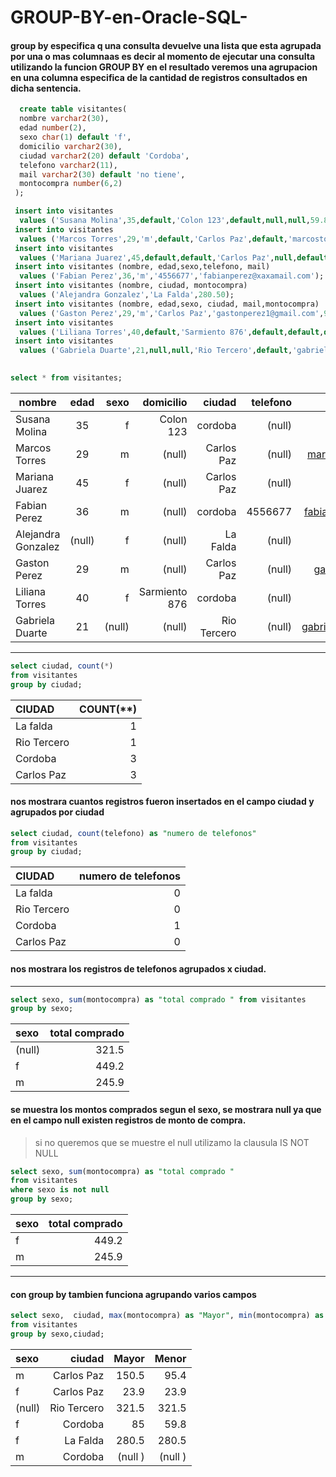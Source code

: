 # GROUP-BY-en-Oracle-SQL-
#### group by especifica q una consulta devuelve una lista que esta agrupada por una  o mas columnaas es decir al momento de ejecutar una consulta utilizando la funcion GROUP BY en el resultado veremos una agrupacion en una columna especifica de la cantidad de registros consultados en dicha sentencia.

```sql
  create table visitantes(
  nombre varchar2(30),
  edad number(2),
  sexo char(1) default 'f',
  domicilio varchar2(30),
  ciudad varchar2(20) default 'Cordoba',
  telefono varchar2(11),
  mail varchar2(30) default 'no tiene',
  montocompra number(6,2)
 );

 insert into visitantes
  values ('Susana Molina',35,default,'Colon 123',default,null,null,59.80);
 insert into visitantes
  values ('Marcos Torres',29,'m',default,'Carlos Paz',default,'marcostorres@hotmail.com',150.50);
 insert into visitantes
  values ('Mariana Juarez',45,default,default,'Carlos Paz',null,default,23.90);
 insert into visitantes (nombre, edad,sexo,telefono, mail)
  values ('Fabian Perez',36,'m','4556677','fabianperez@xaxamail.com');
 insert into visitantes (nombre, ciudad, montocompra)
  values ('Alejandra Gonzalez','La Falda',280.50);
 insert into visitantes (nombre, edad,sexo, ciudad, mail,montocompra)
  values ('Gaston Perez',29,'m','Carlos Paz','gastonperez1@gmail.com',95.40);
 insert into visitantes
  values ('Liliana Torres',40,default,'Sarmiento 876',default,default,default,85);
 insert into visitantes
  values ('Gabriela Duarte',21,null,null,'Rio Tercero',default,'gabrielaltorres@hotmail.com',321.50);
 
 ```
 
 ```sql
 select * from visitantes;
 ```
 
 | nombre            | edad           |   sexo   |  domicilio   |  ciudad   |  telefono  |  mail  | mmontocompra |
 | ------------------|:----------------:|----------------:| ---------:| -----------:| ------------------:| --------:| ----------:|
 | Susana Molina | 35 |  f |Colon 123 | cordoba | (null)| (null)|  59.8   |
 | Marcos Torres | 29 | m   |(null) | Carlos Paz | (null)|marcostorres@hotmail.com| 150.5 |
 | Mariana Juarez | 45|  f  | (null) | Carlos Paz | (null)| no tiene|  23.9 |
 | Fabian Perez | 36|  m   | (null) | cordoba | 4556677| fabianperez@xaxamail.com'|   (null) |
 | Alejandra Gonzalez | (null) |  f  | (null) | La Falda | (null)| no tiene|  280.50  |
 | Gaston Perez| 29 |  m   | (null)  | Carlos Paz | (null)| gastonperez1@gmail.com|   95.40  |
 | Liliana Torres | 40 |  f  | Sarmiento 876 | cordoba | (null)| no tiene|  85  |
 | Gabriela Duarte | 21 |  (null) | (null) | Rio Tercero | (null)| gabrielaltorres@hotmail.com|  321.50  |

___
 
 ```sql
select ciudad, count(*)
from visitantes
group by ciudad;
```

|CIUDAD | COUNT(**) | 
|:------| ---------:|
|La falda | 1|
|Rio Tercero | 1|
|Cordoba | 3|
|Carlos Paz| 3|

#### nos mostrara cuantos registros fueron insertados en el campo ciudad y agrupados por ciudad

 ```sql
select ciudad, count(telefono) as "numero de telefonos"
from visitantes
group by ciudad;
```

|CIUDAD | numero de telefonos | 
|:------| ---------:|
|La falda | 0|
|Rio Tercero | 0|
|Cordoba | 1|
|Carlos Paz| 0|

#### nos mostrara los registros de telefonos agrupados x ciudad.
___

```sql
select sexo, sum(montocompra) as "total comprado " from visitantes
group by sexo;
```
|sexo | total comprado | 
|:------| ---------:|
|(null) | 321.5|
|f | 449.2|
|m | 245.9|

#### se muestra los montos comprados segun el sexo, se mostrara null ya que en el campo null existen registros de monto de compra.

>si no queremos que se muestre el null utilizamo la clausula  IS NOT NULL

```SQL
select sexo, sum(montocompra) as "total comprado "
from visitantes
where sexo is not null
group by sexo;
```
|sexo | total comprado | 
|:------| ---------:|
|f | 449.2|
|m | 245.9|

____
#### con group by tambien funciona agrupando varios campos
```sql
select sexo,  ciudad, max(montocompra) as "Mayor", min(montocompra) as "Menor"
from visitantes
group by sexo,ciudad;
```

|sexo | ciudad | Mayor | Menor |
|:------|---------:| ---------:| ---------:|
|m | Carlos Paz|  150.5 |  95.4 |
|f | Carlos Paz| 23.9 | 23.9|
|(null) | Rio Tercero| 321.5 | 321.5 |
|f | Cordoba | 85 |  59.8 |
|f | La Falda | 280.5 | 280.5| 
|m | Cordoba | (null ) |(null ) |
